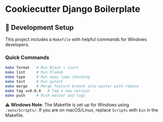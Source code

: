 # Cookiecutter Django Boilerplate

## 🚀 Development Setup

This project includes a `Makefile` with helpful commands for Windows developers.

### Quick Commands

```bash
make format   # Run Black + isort
make lint     # Run Flake8
make type     # Run mypy type checking
make test     # Run pytest
make merge    # Merge feature branch into master with rebase
make tag v=0.0.4   # Tag a new version
make push     # Push master and tags
```

⚠️ **Windows Note**: The Makefile is set up for Windows using `.venv/Scripts/`.
If you are on macOS/Linux, replace `Scripts` with `bin` in the Makefile.
